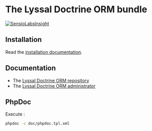 # The Lyssal Doctrine ORM bundle

[![SensioLabsInsight](https://insight.sensiolabs.com/projects/c9196451-a120-44e8-ab08-ffbd4fc2edcf/small.png)](https://insight.sensiolabs.com/projects/c9196451-a120-44e8-ab08-ffbd4fc2edcf)


## Installation

Read the [installation documentation](doc/Installation.md).


## Documentation

* The [Lyssal Doctrine ORM repository](doc/Repository.md)
* The [Lyssal Doctrine ORM administrator](doc/Administrator.md)


## PhpDoc

Execute :

```sh
phpdoc -c doc/phpdoc.tpl.xml
```
